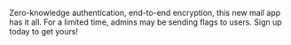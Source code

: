 Zero-knowledge authentication, end-to-end encryption, this new mail app has it all. For a limited time, admins may be sending flags to users. Sign up today to get yours!
